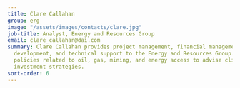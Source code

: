 ```yaml
---
title: Clare Callahan
group: erg
image: "/assets/images/contacts/clare.jpg"
job-title: Analyst, Energy and Resources Group
email: clare_callahan@dai.com
summary: Clare Callahan provides project management, financial management, business
  development, and technical support to the Energy and Resources Group. Clare analyzes
  policies related to oil, gas, mining, and energy access to advise clients on their
  investment strategies.
sort-order: 6
---
```


